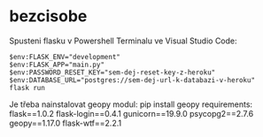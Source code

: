 # bezcisobe
Spusteni flasku v Powershell Terminalu ve Visual Studio Code:
```
$env:FLASK_ENV="development"
$env:FLASK_APP="main.py"
$env:PASSWORD_RESET_KEY="sem-dej-reset-key-z-heroku"
$env:DATABASE_URL="postgres://sem-dej-url-k-databazi-v-heroku"
flask run
```

Je třeba nainstalovat geopy modul:
pip install geopy
requirements:
flask==1.0.2
flask-login==0.4.1
gunicorn==19.9.0
psycopg2==2.7.6
geopy==1.17.0
flask-wtf==2.2.1

